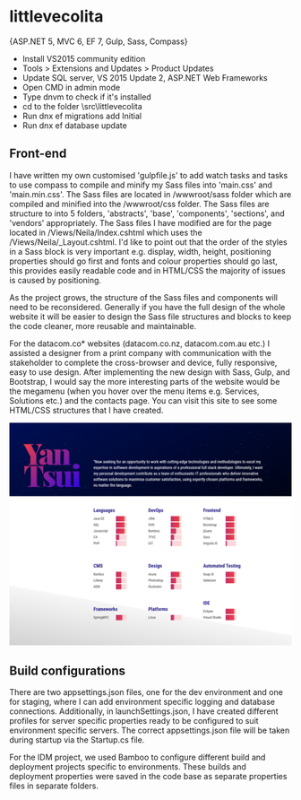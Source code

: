 # littlevecolita
{ASP.NET 5, MVC 6, EF 7, Gulp, Sass, Compass}

* Install VS2015 community edition
* Tools > Extensions and Updates > Product Updates
* Update SQL server, VS 2015 Update 2, ASP.NET Web Frameworks
* Open CMD in admin mode
* Type dnvm to check if it's installed
* cd to the folder \src\littlevecolita
* Run dnx ef migrations add Initial
* Run dnx ef database update


## Front-end
I have written my own customised 'gulpfile.js' to add watch tasks and tasks to use compass to compile and minify my Sass files into 'main.css' and 'main.min.css'. The Sass files are located in /wwwroot/sass folder which are compiled and minified into the /wwwroot/css folder. The Sass files are structure to into 5 folders, 'abstracts', 'base', 'components', 'sections', and 'vendors' appropriately. The Sass files I have modified are for the page located in /Views/Neila/Index.cshtml which uses the /Views/Neila/_Layout.cshtml. I'd like to point out that the order of the styles in a Sass block is very important e.g. display, width, height, positioning properties should go first and fonts and colour properties should go last, this provides easily readable code and in HTML/CSS the majority of issues is caused by positioning. 

As the project grows, the structure of the Sass files and components will need to be reconsidered. Generally if you have the full design of the whole website it will be easier to design the Sass file structures and blocks to keep the code cleaner, more reusable and maintainable. 

For the datacom.co* websites (datacom.co.nz, datacom.com.au etc.) I assisted a designer from a print company with communication with the stakeholder to complete the cross-browser and device, fully responsive, easy to use design. After implementing the new design with Sass, Gulp, and Bootstrap, I would say the more interesting parts of the website would be the megamenu (when you hover over the menu items e.g. Services, Solutions etc.) and the contacts page. You can visit this site to see some HTML/CSS structures that I have created.

![Design](screenshots/yan-tsui-screenshot.png?raw=true "Design")

## Build configurations
There are two appsettings.json files, one for the dev environment and one for staging, where I can add environment specific logging and database connections. Additionally, in launchSettings.json, I have created different profiles for server specific properties ready to be configured to suit environment specific servers. The correct appsettings.json file will be taken during startup via the Startup.cs file. 

For the IDM project, we used Bamboo to configure different build and deployment projects specific to environments. These builds and deployment properties were saved in the code base as separate properties files in separate folders. 

